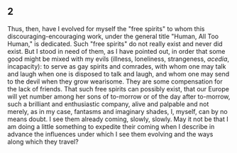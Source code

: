 ## 2

Thus, then, have I evolved for myself the "free spirits" to whom this
discouraging-encouraging work, under the general title "Human, All Too
Human," is dedicated. Such "free spirits" do not really exist and never
did exist. But I stood in need of them, as I have pointed out, in order
that some good might be mixed with my evils (illness, loneliness,
strangeness, _acedia_, incapacity): to serve as gay spirits and
comrades, with whom one may talk and laugh when one is disposed to talk
and laugh, and whom one may send to the devil when they grow wearisome.
They are some compensation for the lack of friends. That such free
spirits can possibly exist, that our Europe will yet number among her
sons of to-morrow or of the day after to-morrow, such a brilliant and
enthusiastic company, alive and palpable and not merely, as in my case,
fantasms and imaginary shades, I, myself, can by no means doubt. I see
them already coming, slowly, slowly. May it not be that I am doing a
little something to expedite their coming when I describe in advance the
influences under which I see them evolving and the ways along which they
travel?


